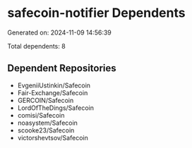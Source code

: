# safecoin-notifier Dependents

Generated on: 2024-11-09 14:56:39

Total dependents: 8

## Dependent Repositories

- EvgeniiUstinkin/Safecoin
- Fair-Exchange/Safecoin
- GERCOIN/Safecoin
- LordOfTheDings/Safecoin
- comisi/Safecoin
- noasystem/Safecoin
- scooke23/Safecoin
- victorshevtsov/Safecoin
